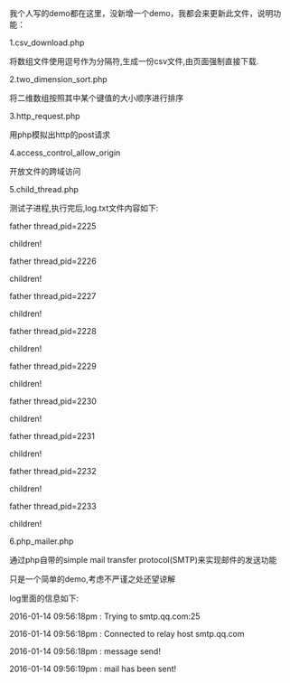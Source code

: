 
我个人写的demo都在这里，没新增一个demo，我都会来更新此文件，说明功能：

1.csv_download.php

将数组文件使用逗号作为分隔符,生成一份csv文件,由页面强制直接下载.

2.two_dimension_sort.php

将二维数组按照其中某个键值的大小顺序进行排序

3.http_request.php

用php模拟出http的post请求

4.access_control_allow_origin

开放文件的跨域访问

5.child_thread.php

测试子进程,执行完后,log.txt文件内容如下:

father thread,pid=2225

children!

father thread,pid=2226

children!

father thread,pid=2227

children!

father thread,pid=2228

children!

father thread,pid=2229

children!

father thread,pid=2230

children!

father thread,pid=2231

children!

father thread,pid=2232

children!

father thread,pid=2233

children!

6.php_mailer.php

通过php自带的simple mail transfer protocol(SMTP)来实现邮件的发送功能

只是一个简单的demo,考虑不严谨之处还望谅解

log里面的信息如下:

2016-01-14 09:56:18pm : Trying to smtp.qq.com:25

2016-01-14 09:56:18pm : Connected to relay host smtp.qq.com

2016-01-14 09:56:18pm : message send!

2016-01-14 09:56:19pm : mail has been sent!


